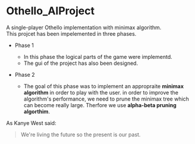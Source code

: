 # Othello_AIProject
A single-player Othello implementation with minimax algorithm.<br />
This projcet has been impelemented in three phases.

* Phase 1
   * In this phase the logical parts of the game were implementd.
   * The gui of the project has also been designed.
   
* Phase 2
   * The goal of this phase was to implement an appropraite **minimax algorithm** in order to play with the user.
     in order to improve the algorithm's performance, we need to prune the minimax tree which can become really large. Therfore 
     we use **alpha-beta pruning algorthim**.
     
     
As Kanye West said:

> We're living the future so
> the present is our past.
